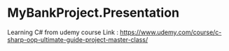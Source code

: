 # MyBankProject.Presentation
Learning C# from udemy course Link : https://www.udemy.com/course/c-sharp-oop-ultimate-guide-project-master-class/
